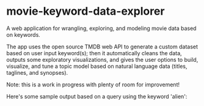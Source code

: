 # movie-keyword-data-explorer
A web application for wrangling, exploring, and modeling movie data based on keywords. 

The app uses the open source TMDB web API to generate a custom dataset based on user input keyword(s); then it automatically cleans the data, outputs some exploratory visualizations, and gives the user options to build, visualize, and tune a topic model based on natural language data (titles, taglines, and synopses).

Note: this is a work in progress with plenty of room for improvement! 

Here's some sample output based on a query using the keyword 'alien':



